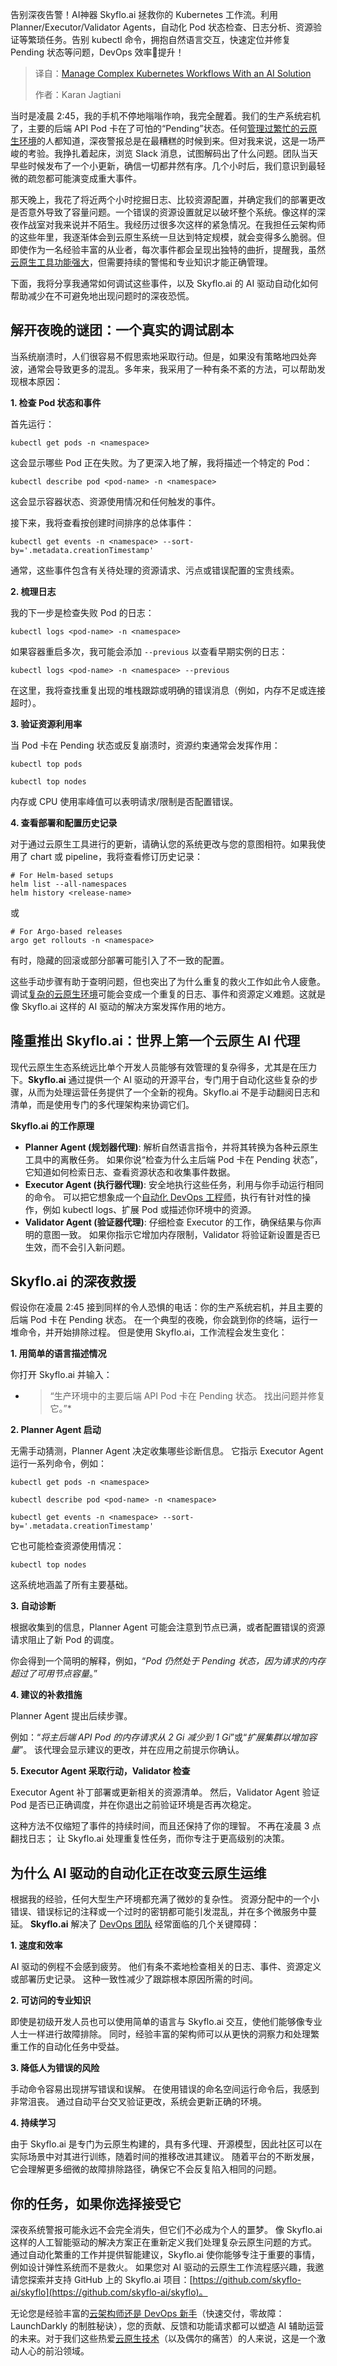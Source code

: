 <!--
title: 使用AI解决方案管理复杂的Kubernetes工作流程
cover: https://cdn.thenewstack.io/media/2025/05/7edec154-nikita-nikitenko-_gqc-3qtqb0-unsplash-scaled.jpg
summary: 告别深夜告警！AI神器 Skyflo.ai 拯救你的 Kubernetes 工作流。利用 Planner/Executor/Validator Agents，自动化 Pod 状态检查、日志分析、资源验证等繁琐任务。告别 kubectl 命令，拥抱自然语言交互，快速定位并修复 Pending 状态等问题，DevOps 效率🚀提升！
-->

告别深夜告警！AI神器 Skyflo.ai 拯救你的 Kubernetes 工作流。利用 Planner/Executor/Validator Agents，自动化 Pod 状态检查、日志分析、资源验证等繁琐任务。告别 kubectl 命令，拥抱自然语言交互，快速定位并修复 Pending 状态等问题，DevOps 效率🚀提升！

> 译自：[Manage Complex Kubernetes Workflows With an AI Solution](https://thenewstack.io/manage-complex-kubernetes-workflows-with-skyflo-ai-practical-ai-automations/)
> 
> 作者：Karan Jagtiani

当时是凌晨 2:45，我的手机不停地嗡嗡作响，我完全醒着。我们的生产系统宕机了，主要的后端 API Pod 卡在了可怕的“Pending”状态。任何[管理过繁忙的云原生环境](https://thenewstack.io/whats-next-managing-data-in-cloud-native-environments/)的人都知道，深夜警报总是在最糟糕的时候到来。但对我来说，这是一场严峻的考验。我挣扎着起床，浏览 Slack 消息，试图解码出了什么问题。团队当天早些时候发布了一个小更新，确信一切都井然有序。几个小时后，我们意识到最轻微的疏忽都可能演变成重大事件。

那天晚上，我花了将近两个小时挖掘日志、比较资源配置，并确定我们的部署更改是否意外导致了容量问题。一个错误的资源设置就足以破坏整个系统。像这样的深夜作战室对我来说并不陌生。我经历过很多次这样的紧急情况。在我担任云架构师的这些年里，我逐渐体会到云原生系统一旦达到特定规模，就会变得多么脆弱。但即使作为一名经验丰富的从业者，每次事件都会呈现出独特的曲折，提醒我，虽然[云原生工具功能强大](https://thenewstack.io/is-cloud-native-a-vibe-power-users-weigh-in/)，但需要持续的警惕和专业知识才能正确管理。

下面，我将分享我通常如何调试这些事件，以及 Skyflo.ai 的 AI 驱动自动化如何帮助减少在不可避免地出现问题时的深夜恐慌。

## 解开夜晚的谜团：一个真实的调试剧本

当系统崩溃时，人们很容易不假思索地采取行动。但是，如果没有策略地四处奔波，通常会导致更多的混乱。多年来，我采用了一种有条不紊的方法，可以帮助发现根本原因：

**1. 检查 Pod 状态和事件**

首先运行：

`kubectl get pods -n <namespace>`

这会显示哪些 Pod 正在失败。为了更深入地了解，我将描述一个特定的 Pod：

`kubectl describe pod <pod-name> -n <namespace>`

这会显示容器状态、资源使用情况和任何触发的事件。

接下来，我将查看按创建时间排序的总体事件：

`kubectl get events -n <namespace> --sort-by='.metadata.creationTimestamp'`

通常，这些事件包含有关待处理的资源请求、污点或错误配置的宝贵线索。

**2. 梳理日志**

我的下一步是检查失败 Pod 的日志：

`kubectl logs <pod-name> -n <namespace>`

如果容器重启多次，我可能会添加 `--previous`
以查看早期实例的日志：

`kubectl logs <pod-name> -n <namespace> --previous`

在这里，我将查找重复出现的堆栈跟踪或明确的错误消息（例如，内存不足或连接超时）。

**3. 验证资源利用率**

当 Pod 卡在 Pending 状态或反复崩溃时，资源约束通常会发挥作用：

`kubectl top pods`

`kubectl top nodes`

内存或 CPU 使用率峰值可以表明请求/限制是否配置错误。

**4. 查看部署和配置历史记录**

对于通过云原生工具进行的更新，请确认您的系统更改与您的意图相符。如果我使用了 chart 或 pipeline，我将查看修订历史记录：

```
# For Helm-based setups
helm list --all-namespaces
helm history <release-name>
```

或

```
# For Argo-based releases
argo get rollouts -n <namespace>
```

有时，隐藏的回滚或部分部署可能引入了不一致的配置。

这些手动步骤有助于查明问题，但也突出了为什么重复的救火工作如此令人疲惫。调试[复杂的云原生环境](https://thenewstack.io/terraform-beta-supports-multicloud-complex-environments/)可能会变成一个重复的日志、事件和资源定义难题。这就是像 Skyflo.ai 这样的 AI 驱动的解决方案发挥作用的地方。

## 隆重推出 Skyflo.ai：世界上第一个云原生 AI 代理

现代云原生生态系统远比单个开发人员能够有效管理的复杂得多，尤其是在压力下。**Skyflo.ai** 通过提供一个 AI 驱动的开源平台，专门用于自动化这些复杂的步骤，从而为处理运营任务提供了一个全新的视角。Skyflo.ai 不是手动翻阅日志和清单，而是使用专门的多代理架构来协调它们。

**Skyflo.ai 的工作原理**

- **Planner Agent (规划器代理)**: 解析自然语言指令，并将其转换为各种云原生工具中的离散任务。 如果你说“检查为什么主后端 Pod 卡在 Pending 状态”，它知道如何检索日志、查看资源状态和收集事件数据。
- **Executor Agent (执行器代理)**: 安全地执行这些任务，利用与你手动运行相同的命令。 可以把它想象成一个[自动化 DevOps 工程师](https://thenewstack.io/zh/why-internal-developer-portals-need-automations/)，执行有针对性的操作，例如 kubectl logs、扩展 Pod 或描述你环境中的资源。
- **Validator Agent (验证器代理)**: 仔细检查 Executor 的工作，确保结果与你声明的意图一致。 如果你指示它增加内存限制，Validator 将验证新设置是否已生效，而不会引入新问题。

## Skyflo.ai 的深夜救援

假设你在凌晨 2:45 接到同样的令人恐惧的电话：你的生产系统宕机，并且主要的后端 Pod 卡在 Pending 状态。 在一个典型的夜晚，你会跳到你的终端，运行一堆命令，并开始排除过程。 但是使用 Skyflo.ai，工作流程会发生变化：

**1. 用简单的语言描述情况**

你打开 Skyflo.ai 并输入：

* > “生产环境中的主要后端 API Pod 卡在 Pending 状态。 找出问题并修复它。”*

**2. Planner Agent 启动**

无需手动猜测，Planner Agent 决定收集哪些诊断信息。 它指示 Executor Agent 运行一系列命令，例如：

`kubectl get pods -n <namespace>`

`kubectl describe pod <pod-name> -n <namespace>`

`kubectl get events -n <namespace> --sort-by='.metadata.creationTimestamp'`

它也可能检查资源使用情况：

`kubectl top nodes`

这系统地涵盖了所有主要基础。

**3. 自动诊断**

根据收集到的信息，Planner Agent 可能会注意到节点已满，或者配置错误的资源请求阻止了新 Pod 的调度。

你会得到一个简明的解释，例如，“*Pod 仍然处于 Pending 状态，因为请求的内存超过了可用节点容量*。”

**4. 建议的补救措施**

Planner Agent 提出后续步骤。

例如：“*将主后端 API Pod 的内存请求从 2 Gi 减少到 1 Gi*”或“*扩展集群以增加容量*”。 该代理会显示建议的更改，并在应用之前提示你确认。

**5. Executor Agent 采取行动，Validator 检查**

Executor Agent 补丁部署或更新相关的资源清单。 然后，Validator Agent 验证 Pod 是否已正确调度，并在你退出之前验证环境是否再次稳定。

这种方法不仅缩短了事件的持续时间，而且还保持了你的理智。 不再在凌晨 3 点翻找日志； 让 Skyflo.ai 处理重复性任务，而你专注于更高级别的决策。

## 为什么 AI 驱动的自动化正在改变云原生运维

根据我的经验，任何大型生产环境都充满了微妙的复杂性。 资源分配中的一个小错误、错误标记的注释或一个过时的密钥都可能引发混乱，并在多个微服务中蔓延。 **Skyflo.ai** 解决了 [DevOps 团队](https://thenewstack.io/zh/how-a-critical-hosting-failure-solved-a-devops-crisis/) 经常面临的几个关键障碍：

**1. 速度和效率**

AI 驱动的例程不会感到疲劳。 他们有条不紊地检查相关的日志、事件、资源定义或部署历史记录。 这种一致性减少了跟踪根本原因所需的时间。

**2. 可访问的专业知识**

即使是初级开发人员也可以使用简单的语言与 Skyflo.ai 交互，使他们能够像专业人士一样进行故障排除。 同时，经验丰富的架构师可以从更快的洞察力和处理繁重工作的自动化任务中受益。

**3. 降低人为错误的风险**

手动命令容易出现拼写错误和误解。 在使用错误的命名空间运行命令后，我感到非常沮丧。 通过自动平台交叉验证更改，系统会更新正确的环境。

**4. 持续学习**

由于 Skyflo.ai 是专门为云原生构建的，具有多代理、开源模型，因此社区可以在实际场景中对其进行训练，随着时间的推移改进其建议。 随着平台的不断发展，它会理解更多细微的故障排除路径，确保它不会反复陷入相同的问题。

## 你的任务，如果你选择接受它

深夜系统警报可能永远不会完全消失，但它们不必成为个人的噩梦。 像 Skyflo.ai 这样的人工智能驱动的解决方案正在重新定义我们处理复杂云原生问题的方式。 通过自动化繁重的工作并提供智能建议，Skyflo.ai 使你能够专注于重要的事情，例如设计弹性系统而不是救火。
如果您对 AI 驱动的云原生工作流程感兴趣，我邀请您探索并支持 GitHub 上的 Skyflo.ai 项目：[https://github.com/skyflo-ai/skyflo](https://github.com/skyflo-ai/skyflo)。

无论您是经验丰富的[云架构师还是 DevOps 新手](https://thenewstack.io/ship-fast-break-nothing-launchdarklys-winning-formula/)（快速交付，零故障：LaunchDarkly 的制胜秘诀），您的贡献、反馈和功能请求都可以塑造 AI 辅助运营的未来。对于我们这些热爱[云原生技术](https://thenewstack.io/cloud-native/)（以及偶尔的痛苦）的人来说，这是一个激动人心的前沿领域。
